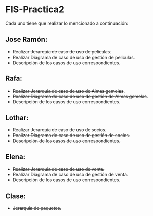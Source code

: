 FIS-Practica2
=============

Cada uno tiene que realizar lo mencionado a continuación:

Jose Ramón:
-----------
* ~~Realizar Jerarquia de caso de uso de peliculas.~~
* Realizar Diagrama de caso de uso de gestión de peliculas.
* ~~Descripción de los casos de uso correspondientes.~~

Rafa:
-----------
* ~~Realizar Jerarquia de caso de uso de Almas gemelas~~.
* ~~Realizar Diagrama de caso de uso de gestión de Almas gemelas~~.
* ~~Descripción de los casos de uso correspondientes~~.

Lothar:
-----------
* ~~Realizar Jerarquia de caso de uso de socios.~~
* ~~Realizar Diagrama de caso de uso de gestión de socios.~~
* ~~Descripción de los casos de uso correspondientes.~~

Elena:
-----------
* ~~Realizar Jerarquia de caso de uso de venta.~~
* Realizar Diagrama de caso de uso de gestión de venta.
* Descripción de los casos de uso correspondientes.

Clase:
------
* ~~Jerarquia de paquetes.~~
